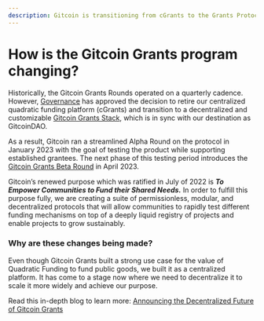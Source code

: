 ```yaml
---
description: Gitcoin is transitioning from cGrants to the Grants Protocol
---
```


# How is the Gitcoin Grants program changing?

Historically, the Gitcoin Grants Rounds operated on a quarterly cadence. However, [Governance](https://gov.gitcoin.co/) has approved the decision to retire our centralized quadratic funding platform (cGrants) and transition to a decentralized and customizable [Gitcoin Grants Stack](../gitcoin-grants-program/what-is-gitcoin-grants-stack/), which is in sync with our destination as GitcoinDAO.&#x20;

As a result, Gitcoin ran a streamlined Alpha Round on the protocol in January 2023 with the goal of testing the product while supporting established grantees. The next phase of this testing period introduces the [Gitcoin Grants Beta Round](https://go.gitcoin.co/blog/announcing-the-gitcoin-grants-beta-round) in April 2023.

Gitcoin’s renewed purpose which was ratified in July of 2022 is _**To Empower Communities to Fund their Shared Needs.**_ In order to fulfill this purpose fully, we are creating a suite of permissionless, modular, and decentralized protocols that will allow communities to rapidly test different funding mechanisms on top of a deeply liquid registry of projects and enable projects to grow sustainably.

### Why are these changes being made?

Even though Gitcoin Grants built a strong use case for the value of Quadratic Funding to fund public goods, we built it as a centralized platform. It has come to a stage now where we need to decentralize it to scale it more widely and achieve our purpose.

Read this in-depth blog to learn more: [Announcing the Decentralized Future of Gitcoin Grants](https://go.gitcoin.co/blog/announcing-the-decentralized-future-of-gitcoin-grants)
